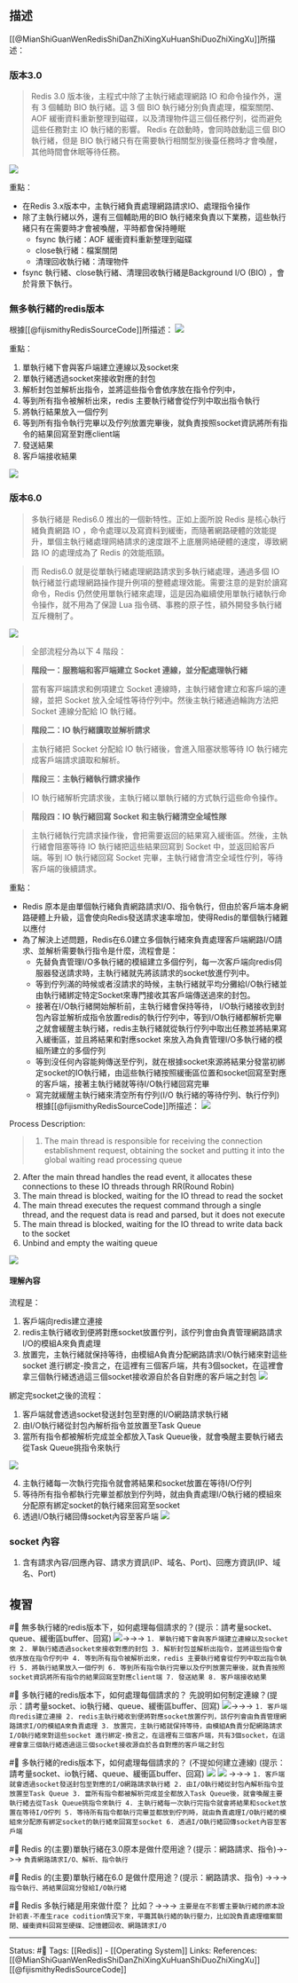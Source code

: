 ## 描述
[[@MianShiGuanWenRedisShiDanZhiXingXuHuanShiDuoZhiXingXu]]所描述：

### 版本3.0

> Redis 3.0 版本後，主程式中除了主執行緒處理網路 IO 和命令操作外，還有 3 個輔助 BIO 執行緒。這 3 個 BIO 執行緒分別負責處理，檔案關閉、AOF 緩衝資料重新整理到磁碟，以及清理物件這三個任務佇列，從而避免這些任務對主 IO 執行緒的影響。
> Redis 在啟動時，會同時啟動這三個 BIO 執行緒，但是 BIO 執行緒只有在需要執行相關型別後臺任務時才會喚醒，其他時間會休眠等待任務。

![](https://i.iter01.com/images/ad6688b840c91cb804f3c2a21289d2e581484efc2c9d9c421bb9323a8299831f.png)

重點：
- 在Redis 3.x版本中，主執行緒負責處理網路請求IO、處理指令操作
- 除了主執行緒以外，還有三個輔助用的BIO 執行緒來負責以下業務，這些執行緒只有在需要時才會被喚醒，平時都會保持睡眠
	- fsync 執行緒：AOF 緩衝資料重新整理到磁碟
	- close執行緒：檔案關閉
	- 清理回收執行緒：清理物件
- fsync 執行緒、close執行緒、清理回收執行緒是Background I/O (BIO) ，會於背景下執行。

### 無多執行緒的redis版本
根據[[@fijismithyRedisSourceCode]]所描述：
![](https://programmer.ink/images/think/50216a37090eb07355566e7e29242bbd.jpg)

重點：
1. 單執行緒下會與客戶端建立連線以及socket來
2. 單執行緒透過socket來接收對應的封包
3. 解析封包並解析出指令，並將這些指令會依序放在指令佇列中，
4. 等到所有指令被解析出來，redis 主要執行緒會從佇列中取出指令執行
5. 將執行結果放入一個佇列
6. 等到所有指令執行完畢以及佇列放置完畢後，就負責按照socket資訊將所有指令的結果回寫至對應client端
7. 發送結果
8. 客戶端接收結果

![](https://res.cloudinary.com/dqfxgtyoi/image/upload/v1655187843/blog/database/caching/redis/non-multithread-how-redis-works_aohtyn.png)

### 版本6.0

> 多執行緒是 Redis6.0 推出的一個新特性。正如上面所說 Redis 是核心執行緒負責網路 IO ，命令處理以及寫資料到緩衝，而隨著網路硬體的效能提升，單個主執行緒處理⽹絡請求的速度跟不上底層⽹絡硬體的速度，導致網路 IO 的處理成為了 Redis 的效能瓶頸。

> 而 Redis6.0 就是從單執行緒處理網路請求到多執行緒處理，通過多個 IO 執行緒並⾏處理網路操作提升例項的整體處理效能。需要注意的是對於讀寫命令，Redis 仍然使⽤單執行緒來處理，這是因為繼續使⽤單執行緒執行命令操作，就不⽤為了保證 Lua 指令碼、事務的原⼦性，額外開發多執行緒互斥機制了。


![](https://i.iter01.com/images/366286b2a68f20c755c2692895d9ff3a58719c78e75a4adf43ae2be2f6841850.png)


> 全部流程分為以下 4 階段：

> **階段一：服務端和客⼾端建立 Socket 連線，並分配處理執行緒**

> 當有客⼾端請求和例項建立 Socket 連線時，主執行緒會建立和客戶端的連線，並把 Socket 放入全域性等待佇列中。然後主執行緒通過輪詢方法把 Socket 連線分配給 IO 執行緒。

> **階段二：IO 執行緒讀取並解析請求**

> 主執行緒把 Socket 分配給 IO 執行緒後，會進⼊阻塞狀態等待 IO 執行緒完成客戶端請求讀取和解析。

> **階段三：主執行緒執⾏請求操作**

> IO 執行緒解析完請求後，主執行緒以單執行緒的⽅式執⾏這些命令操作。

> **階段四：IO 執行緒回寫 Socket 和主執行緒清空全域性隊**

> 主執行緒執行完請求操作後，會把需要返回的結果寫入緩衝區。然後，主執行緒會阻塞等待 IO 執行緒把這些結果回寫到 Socket 中，並返回給客戶端。等到 IO 執行緒回寫 Socket 完畢，主執行緒會清空全域性佇列，等待客戶端的後續請求。

重點：
- Redis 原本是由單個執行緒負責網路請求I/O、指令執行，但由於客戶端本身網路硬體上升級，這會使向Redis發送請求速率增加，使得Redis的單個執行緒難以應付
- 為了解決上述問題，Redis在6.0建立多個執行緒來負責處理客戶端網路I/O請求、並解析需要執行指令是什麼，流程會是：
	- 先替負責管理I/O多執行緒的模組建立多個佇列，每一次客戶端向redis伺服器發送請求時，主執行緒就先將該請求的socket放進佇列中。
	- 等到佇列滿的時候或者沒請求的時候，主執行緒就平均分攤給I/O執行緒並由執行緒綁定特定Socket來專門接收其客戶端傳送過來的封包。
	- 接著在I/O執行緒開始解析前，主執行緒會保持等待， I/O執行緒接收到封包內容並解析成指令放置redis的執行佇列中，等到I/O執行緒都解析完畢之就會緩醒主執行緒，redis主執行緒就從執行佇列中取出任務並將結果寫入緩衝區，並且將結果和對應socket 來放入為負責管理I/O多執行緒的模組所建立的多個佇列
	- 等到沒任何內容能夠傳送至佇列，就在根據socket來源將結果分發當初綁定socket的IO執行緒，由這些執行緒按照緩衝區位置和socket回寫至對應的客戶端，接著主執行緒就等待I/O執行緒回寫完畢
	- 寫完就緩醒主執行緒來清空所有佇列(I/O 執行緒的等待佇列、執行佇列)
根據[[@fijismithyRedisSourceCode]]所描述：
![](https://programmer.ink/images/think/50216a37090eb07355566e7e29242bbd.jpg)

Process Description:

> 1. The main thread is responsible for receiving the connection establishment request, obtaining the socket and putting it into the global waiting read processing queue
2. After the main thread handles the read event, it allocates these connections to these IO threads through RR(Round Robin)
3. The main thread is blocked, waiting for the IO thread to read the socket
4. The main thread executes the request command through a single thread, and the request data is read and parsed, but it does not execute
5. The main thread is blocked, waiting for the IO thread to write data back to the socket
6. Unbind and empty the waiting queue

![](https://programmer.ink/images/think/a0d97ae13fed61789fe16adc66babc65.jpg)

#### 理解內容

流程是：
1. 客戶端向redis建立連接
2. redis主執行緒收到便將對應socket放置佇列，該佇列會由負責管理網路請求I/O的模組A來負責處理
3. 放置完，主執行緒就保持等待，由模組A負責分配網路請求I/O執行緒來對這些socket 進行綁定-換言之，在這裡有三個客戶端，共有3個socket，在這裡會拿三個執行緒透過這三個socket接收源自於各自對應的客戶端之封包
![](https://res.cloudinary.com/dqfxgtyoi/image/upload/v1655187884/blog/database/caching/redis/multithread-how-redis-works-part1_iuozuf.png)

綁定完socket之後的流程：
1. 客戶端就會透過socket發送封包至對應的I/O網路請求執行緒
2. 由I/O執行緒從封包內解析指令並放置至Task Queue
3. 當所有指令都被解析完成並全都放入Task Queue後，就會喚醒主要執行緒去從Task Queue挑指令來執行

![](https://res.cloudinary.com/dqfxgtyoi/image/upload/v1655187884/blog/database/caching/redis/multithread-how-redis-works-part2_xx6bd2.png)


4. 主執行緒每一次執行完指令就會將結果和socket放置在等待I/O佇列
5. 等待所有指令都執行完畢並都放到佇列時，就由負責處理I/O執行緒的模組來分配原有綁定socket的執行緒來回寫至socket
6. 透過I/O執行緒回傳socket內容至客戶端
![](https://res.cloudinary.com/dqfxgtyoi/image/upload/v1655187883/blog/database/caching/redis/multithread-how-redis-works-part3_tpblc2.png)
### socket 內容
1. 含有請求內容/回應內容、請求方資訊(IP、域名、Port)、回應方資訊(IP、域名、Port)

## 複習
#🧠 無多執行緒的redis版本下，如何處理每個請求的？(提示：請考量socket、queue、緩衝區buffer、回寫) ![](https://res.cloudinary.com/dqfxgtyoi/image/upload/v1655187843/blog/database/caching/redis/non-multithread-how-redis-works_aohtyn.png)->->-> `1. 單執行緒下會與客戶端建立連線以及socket來 2. 單執行緒透過socket來接收對應的封包 3. 解析封包並解析出指令，並將這些指令會依序放在指令佇列中 4. 等到所有指令被解析出來，redis 主要執行緒會從佇列中取出指令執行 5. 將執行結果放入一個佇列 6. 等到所有指令執行完畢以及佇列放置完畢後，就負責按照socket資訊將所有指令的結果回寫至對應client端 7. 發送結果 8. 客戶端接收結果`
<!--SR:!2022-06-28,10,250-->



#🧠 多執行緒的redis版本下，如何處理每個請求的？ 先說明如何制定連線？(提示：請考量socket、io執行緒、queue、緩衝區buffer、回寫) ![](https://res.cloudinary.com/dqfxgtyoi/image/upload/v1655187884/blog/database/caching/redis/multithread-how-redis-works-part1_iuozuf.png)->->-> `1. 客戶端向redis建立連接 2. redis主執行緒收到便將對應socket放置佇列，該佇列會由負責管理網路請求I/O的模組A來負責處理 3. 放置完，主執行緒就保持等待，由模組A負責分配網路請求I/O執行緒來對這些socket 進行綁定-換言之，在這裡有三個客戶端，共有3個socket，在這裡會拿三個執行緒透過這三個socket接收源自於各自對應的客戶端之封包`
<!--SR:!2022-06-28,10,250-->


#🧠 多執行緒的redis版本下，如何處理每個請求的？ (不提如何建立連線) (提示：請考量socket、io執行緒、queue、緩衝區buffer、回寫) ![](https://res.cloudinary.com/dqfxgtyoi/image/upload/v1655187884/blog/database/caching/redis/multithread-how-redis-works-part2_xx6bd2.png) ![](https://res.cloudinary.com/dqfxgtyoi/image/upload/v1655187883/blog/database/caching/redis/multithread-how-redis-works-part3_tpblc2.png) ->->-> `1. 客戶端就會透過socket發送封包至對應的I/O網路請求執行緒 2. 由I/O執行緒從封包內解析指令並放置至Task Queue 3. 當所有指令都被解析完成並全都放入Task Queue後，就會喚醒主要執行緒去從Task Queue挑指令來執行 4. 主執行緒每一次執行完指令就會將結果和socket放置在等待I/O佇列 5. 等待所有指令都執行完畢並都放到佇列時，就由負責處理I/O執行緒的模組來分配原有綁定socket的執行緒來回寫至socket 6. 透過I/O執行緒回傳socket內容至客戶端`
<!--SR:!2022-06-26,8,250-->

#🧠 Redis 的(主要)單執行緒在3.0原本是做什麼用途？(提示：網路請求、指令)->->-> `負責網路請求I/O、解析、指令執行`
<!--SR:!2022-06-25,6,230-->

#🧠 Redis 的(主要)單執行緒在6.0 是做什麼用途？(提示：網路請求、指令) ->->-> `指令執行、將結果回寫分發給I/O執行緒`
<!--SR:!2022-06-27,10,250-->

#🧠 Redis  多執行緒是用來做什麼？ 比如？->->-> `主要是在不影響主要執行緒的原本設計初衷-不產生race codition情況下來，平攤其執行緒的執行壓力，比如說負責處理檔案關閉、緩衝資料回寫至硬碟、記憶體回收、網路請求I/O`
<!--SR:!2022-06-26,9,250-->

---
Status: #🌱 
Tags:
[[Redis]] - [[Operating System]]
Links:
References:
[[@MianShiGuanWenRedisShiDanZhiXingXuHuanShiDuoZhiXingXu]]
[[@fijismithyRedisSourceCode]]